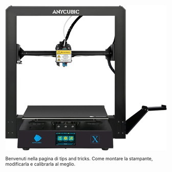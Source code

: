 ![Anycubic](/assets/images/anycubic-mega-x.jpg)

Benvenuti nella pagina di tips and tricks.
Come montare la stampante, modificarla e calibrarla al meglio.


